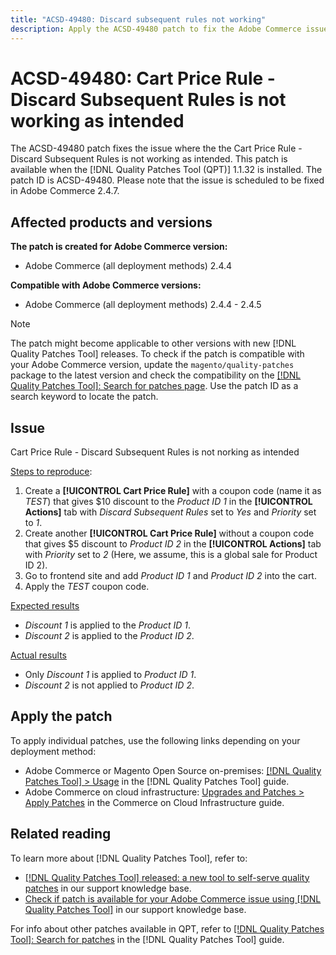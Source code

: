 ```yaml
---
title: "ACSD-49480: Discard subsequent rules not working"
description: Apply the ACSD-49480 patch to fix the Adobe Commerce issue where the Cart Price Rule - Discard Subsequent Rules is not working as intended.
---
```

# ACSD-49480: Cart Price Rule - Discard Subsequent Rules is not working as intended

The ACSD-49480 patch fixes the issue where the the Cart Price Rule - Discard Subsequent Rules is not working as intended. This patch is available when the [!DNL Quality Patches Tool (QPT)] 1.1.32 is installed. The patch ID is ACSD-49480. Please note that the issue is scheduled to be fixed in Adobe Commerce 2.4.7.

## Affected products and versions

**The patch is created for Adobe Commerce version:**

* Adobe Commerce (all deployment methods) 2.4.4

**Compatible with Adobe Commerce versions:**

* Adobe Commerce (all deployment methods) 2.4.4 - 2.4.5

>[!NOTE]
>
>The patch might become applicable to other versions with new [!DNL Quality Patches Tool] releases. To check if the patch is compatible with your Adobe Commerce version, update the `magento/quality-patches` package to the latest version and check the compatibility on the [[!DNL Quality Patches Tool]: Search for patches page](https://experienceleague.adobe.com/tools/commerce-quality-patches/index.html). Use the patch ID as a search keyword to locate the patch.

## Issue

Cart Price Rule - Discard Subsequent Rules is not norking as intended

<u>Steps to reproduce</u>:

1. Create a **[!UICONTROL Cart Price Rule]** with a coupon code (name it as *TEST*) that gives $10 discount to the *Product ID 1* in the **[!UICONTROL Actions]** tab with *Discard Subsequent Rules* set to *Yes* and *Priority* set to *1*.
1. Create another **[!UICONTROL Cart Price Rule]** without a coupon code that gives $5 discount to *Product ID 2* in the **[!UICONTROL Actions]** tab with *Priority* set to *2* (Here, we assume, this is a global sale for Product ID 2).
1. Go to frontend site and add *Product ID 1* and *Product ID 2* into the cart.
1. Apply the *TEST* coupon code.

<u>Expected results</u>

* *Discount 1* is applied to the *Product ID 1*.
* *Discount 2* is applied to the *Product ID 2*.

<u>Actual results</u>

* Only *Discount 1* is applied to *Product ID 1*.
* *Discount 2* is not applied to *Product ID 2*.

## Apply the patch

To apply individual patches, use the following links depending on your deployment method:

* Adobe Commerce or Magento Open Source on-premises: [[!DNL Quality Patches Tool] > Usage](https://experienceleague.adobe.com/docs/commerce-operations/tools/quality-patches-tool/usage.html) in the [!DNL Quality Patches Tool] guide.
* Adobe Commerce on cloud infrastructure: [Upgrades and Patches > Apply Patches](https://experienceleague.adobe.com/docs/commerce-cloud-service/user-guide/develop/upgrade/apply-patches.html) in the Commerce on Cloud Infrastructure guide.

## Related reading

To learn more about [!DNL Quality Patches Tool], refer to:

* [[!DNL Quality Patches Tool] released: a new tool to self-serve quality patches](/help/announcements/adobe-commerce-announcements/magento-quality-patches-released-new-tool-to-self-serve-quality-patches.md) in our support knowledge base.
* [Check if patch is available for your Adobe Commerce issue using [!DNL Quality Patches Tool]](/help/support-tools/patches-available-in-qpt-tool/check-patch-for-magento-issue-with-magento-quality-patches.md) in our support knowledge base.

For info about other patches available in QPT, refer to [[!DNL Quality Patches Tool]: Search for patches](https://experienceleague.adobe.com/tools/commerce-quality-patches/index.html) in the [!DNL Quality Patches Tool] guide.